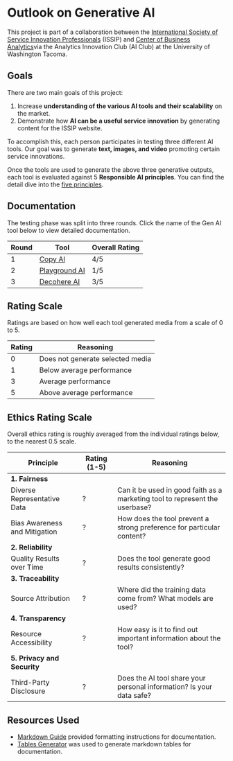 # Outlook on Generative AI

This project is part of a collaboration between the [International Society of Service Innovation Professionals](https://www.issip.org) (ISSIP) and [Center of Business Analytics](https://www.tacoma.uw.edu/business/cba)via the Analytics Innovation Club (AI Club) at the University of Washington Tacoma.

## Goals
There are two main goals of this project:
1. Increase **understanding of the various AI tools and their scalability** on the market.
2. Demonstrate how **AI can be a useful service innovation** by generating content for the ISSIP website.

To accomplish this, each person participates in testing three different AI tools. Our goal was to generate **text, images, and video** promoting certain service innovations. 

Once the tools are used to generate the above three generative outputs, each tool is evaluated against 5 **Responsible AI principles**. You can find the detail dive into the [five principles](https://github.com/MSBA-AICLUB/ISSIP/blob/main/EVALUATION_PRINCIPLES.md).

## Documentation
The testing phase was split into three rounds. Click the name of the Gen AI tool below to view detailed documentation. 

| Round | Tool                                                                             | Overall Rating |
|-------|----------------------------------------------------------------------------------|----------------|
| 1     |  [Copy AI](https://github.com/Aaron-Thai/GenAI/blob/main/CopyAI.md)              | 4/5            |
| 2     |  [Playground AI](https://github.com/Aaron-Thai/GenAI/blob/main/PlaygroundAI.md)  | 1/5            |
| 3     |  [Decohere AI](https://github.com/Aaron-Thai/GenAI/blob/main/DecohereAI.md)      | 3/5            |


## Rating Scale
Ratings are based on how well each tool generated media from a scale of 0 to 5. 

| Rating | Reasoning                        |
|--------|----------------------------------|
| 0      | Does not generate selected media |
| 1      | Below average performance        |
| 3      | Average performance              |
| 5      | Above average performance        |

## Ethics Rating Scale
Overall ethics rating is roughly averaged from the individual ratings below, to the nearest 0.5 scale.

| Principle                     | Rating (1-5) | Reasoning                                                                   |
|-------------------------------|--------------|-----------------------------------------------------------------------------|
| **1. Fairness**               |              |                                                                             |
| Diverse Representative Data   | ?            | Can it be used in good faith as a marketing tool to represent the userbase? |
| Bias Awareness and Mitigation | ?            | How does the tool prevent a strong preference for particular content?       |
| **2. Reliability**            |              |                                                                             |
| Quality Results over Time     | ?            | Does the tool generate good results consistently?                           |
| **3. Traceability**           |              |                                                                             |
| Source Attribution            | ?            | Where did the training data come from? What models are used?                |
| **4. Transparency**           |              |                                                                             |
| Resource Accessibility        | ?            | How easy is it to find out important information about the tool?            |
| **5. Privacy and Security**   |              |                                                                             |
| Third-Party Disclosure        | ?            | Does the AI tool share your personal information? Is your data safe?        |

## Resources Used
* [Markdown Guide](https://www.markdownguide.org/basic-syntax/) provided formatting instructions for documentation.
* [Tables Generator](https://www.tablesgenerator.com/markdown_tables) was used to generate markdown tables for documentation.
